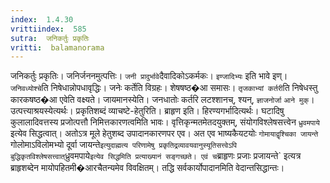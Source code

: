 ```yaml
---
index:  1.4.30
vrittiindex:  585
sutra:  जनिकर्तुः प्रकृतिः
vritti:  balamanorama 
---
```


जनिकर्तुः प्रकृतिः। जनिर्जननमुत्पत्तिः। `जनी प्रादुर्भावे`दैवादिकोऽकर्मकः। `इण्जादिभ्यः` इति भावे इण्। `जनिवध्योश्चे`ति निषेधान्नोपधावृद्धिः। जनेः कर्तेति विग्रहः। शेषषष्ठ�आ समासः। `तृजकाभ्यां कर्तरी`ति निषेधस्तु कारकषष्ठ�आ एवेति वक्ष्यते। जायमानस्येति। जनधातोः कर्तरि लटश्शानच्, श्यन्, `ज्ञाजनोर्जा` `आने मुक्`। उत्पत्त्याश्रयस्येत्यर्थः। प्रकृतिशब्दं व्याचष्टे-हेतुरिति। ब्राहृण इति। हिरण्यगर्भादित्यर्थः। घटादिषु कुलालादिवत्तस्य प्रजोत्पत्तौ निमित्तकारणत्वमिति भावः। वृत्तिकृन्मतमेतदयुक्तम्, संयोगविश्लेषसत्त्वेन `ध्रुवमपाये` इत्येव सिद्धत्वात्। अतोऽत्र मूले हेतुशब्द उपादानकारणपर एव। अत एव भाष्यकैयटयोः `गोमायाद्वृश्चिका जायन्ते` गोलोमाऽविलोमभ्यो दूर्वा जायन्ते` इत्युदाह्मत्य परिणामेषु प्रकृतिद्रव्यावयवानुस्यूतिसत्त्वेऽपि बुद्धिकृतविश्लेषसत्त्वात् `ध्रुवमपाये` इत्येव सिद्धमिति प्रत्याख्यानं सङ्गच्छते। एवं च `ब्राहृणः प्रजाः प्रजायन्ते` इत्यत्र ब्राहृशब्देन मायोपहितमी�आरचैतन्यमेव विवक्षितम्। तद्धि सर्वकार्योपादानमिति वेदान्तसिद्धान्तः।

